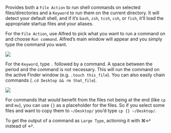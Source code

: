 Provides both a `File Action` to run shell commands on selected files/directories and a `Keyword` to run them on the current directory. It will detect your default shell, and if it’s `bash`, `zsh`, `tcsh`, `csh`, or `fish`, it’ll load the appropriate startup files and your aliases.
 
For the `File Action`, use Alfred to pick what you want to run a command on and choose `Run command`. Alfred’s main window will appear and you simply type the command you want.

![](https://i.imgur.com/uFwqIxg.png)
 
For the `Keyword`, type `.` followed by a command. A space between the period and the command is not necessary. This will run the command on the active Finder window (e.g. `.touch this_file`). You can also easily chain commands (`.cd Desktop && rm that_file`).

![](https://i.imgur.com/RwM3Rl5.png)

For commands that would benefit from the files not being at the end (like `cp` and `mv`), you can use `{}` as a placeholder for the files. So if you select some files and want to copy them to `~/Desktop/` you’d type `cp {} ~/Desktop/`.

To get the output of a command as `Large Type`, actioning it with ⌘↩ instead of ↩.
